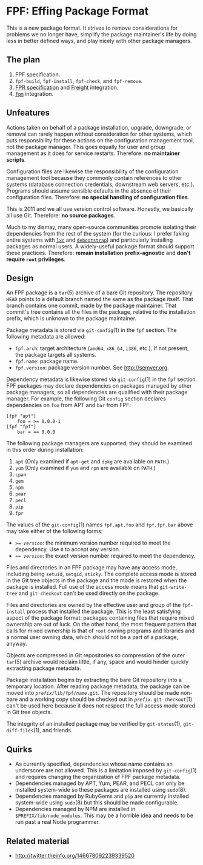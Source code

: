 FPF: Effing Package Format
==========================

This is a new package format.  It strives to remove considerations for problems we no longer have, simplify the package maintainer's life by doing less in better defined ways, and play nicely with other package managers.

The plan
--------

1. FPF specification.
2. `fpf-build`, `fpf-install`, `fpf-check`, and `fpf-remove`.
3. [FPR specification](https://github.com/rcrowley/fpr) and [Freight](https://github.com/rcrowley/freight) integration.
4. [`fpm`](https://github.com/jordansissel/fpm) integration.

Unfeatures
----------

Actions taken on behalf of a package installation, upgrade, downgrade, or removal can rarely happen without consideration for other systems, which puts responsibility for these actions on the configuration management tool, not the package manager.  This goes equally for user and group management as it does for service restarts.  Therefore: **no maintainer scripts**.

Configuration files are likewise the responsibility of the configuration management tool because they commonly contain references to other systems (database connection credentials, downstream web servers, etc.).  Programs should assume sensible defaults in the absence of their configuration files.  Therefore: **no special handling of configuration files**.

This is 2011 and we all use version control software.  Honestly, we basically all use Git.  Therefore: **no source packages**.

Much to my dismay, many open-source communities promote isolating their dependencies from the rest of the system (for the curious: I prefer faking entire systems with [`lxc`](http://lxc.sourceforge.net/) and [`debootstrap`](http://wiki.debian.org/Debootstrap)) and particularly installing packages as normal users.  A widely-useful package format should support these practices.  Therefore: **remain installation prefix-agnostic** and **don't require `root` privileges**.

Design
------

An FPF package is a `tar`(5) archive of a bare Git repository.  The repository `HEAD` points to a default branch named the same as the package itself.  That branch contains one commit, made by the package maintainer.  That commit's tree contains all the files in the package, relative to the installation prefix, which is unknown to the package maintainer.

Package metadata is stored via `git-config`(1) in the `fpf` section.  The following metadata are allowed:

* `fpf.arch`: target architecture (`amd64`, `x86_64`, `i386`, etc.).  If not present, the package targets all systems.
* `fpf.name`: package name.
* `fpf.version`: package version number.  See <http://semver.org>.

Dependency metadata is likewise stored via `git-config`(1) in the `fpf` section.  FPF packages may declare dependencies on packages managed by other package managers, so all dependencies are qualified with their package manager.  For example, the following Git `config` section declares dependencies on `foo` from APT and `bar` from FPF:

	[fpf "apt"]
		foo = >= 0.0.0-1
	[fpf "fpf"]
		bar = == 0.0.0

The following package managers are supported; they should be examined in this order during installation:

1. `apt`  (Only examined if `apt-get` and `dpkg` are available on `PATH`.)
2. `yum`  (Only examined if `yum` and `rpm` are available on `PATH`.)
3. `cpan`
4. `gem`
5. `npm`
6. `pear`
7. `pecl`
8. `pip`
9. `fpr`

The values of the `git-config`(1) names `fpf.apt.foo` and `fpf.fpf.bar` above may take either of the following forms:

* <code>&gt;= <em>version</em></code>: the minimum version number required to meet the dependency.  Use `0` to accept any version.
* <code>== <em>version</em></code>: the exact version number required to meet the dependency.

Files and directories in an FPF package may have any access mode, including being `setuid`, `setgid`, `sticky`.  The complete access mode is stored in the Git tree objects in the package and the mode is restored when the package is installed.  Full use of the access mode means that `git-write-tree` and `git-checkout` can't be used directly on the package.

Files and directories are owned by the effective user and group of the `fpf-install` process that installed the package.  This is the least satisfying aspect of the package format: packages containing files that require mixed ownership are out of luck.  On the other hand, the most frequent pattern that calls for mixed ownership is that of `root` owning programs and libraries and a normal user owning data, which should not be a part of a package, anyway.

Objects are compressed in Git repositories so compression of the outer `tar`(5) archive would reclaim little, if any, space and would hinder quickly extracting package metadata.

Package installation begins by extracting the bare Git repository into a temporary location.  After reading package metadata, the package can be moved into <code><em>prefix</em>/lib/fpf/<em>name</em>.git</code>.  The repository should be made non-bare and a working copy should be checked out in <code><em>prefix</em></code>.  `git-checkout`(1) can't be used here because it does not respect the full access mode stored in Git tree objects.

The integrity of an installed package may be verified by `git-status`(1), `git-diff-files`(1), and friends.

Quirks
------

* As currently specified, dependencies whose name contains an underscore are not allowed.  This is a limitation imposed by `git-config`(1) and requires changing the organization of FPF package metadata.
* Dependencies managed by APT, Yum, PEAR, and PECL can only be installed system-wide so these packages are installed using `sudo`(8).
* Dependencies managed by RubyGems and `pip` are currently installed system-wide using `sudo`(8) but this should be made configurable.
* Dependencies managed by NPM are installed in `$PREFIX/lib/node_modules`.  This may be a horrible idea and needs to be run past a real Node programmer.

Related material
----------------

* <http://twitter.theinfo.org/146678092239339520>
